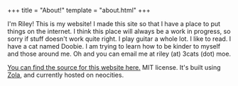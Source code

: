 +++
title = "About!"
template = "about.html"
+++

I'm Riley! This is my website! I made this site so that I have a place to put things on the internet. I think this place will always be a work in progress, so sorry if stuff doesn't work quite right. I play guitar a whole lot. I like to read. I have a cat named Doobie. I am trying to learn how to be kinder to myself and those around me. Oh and you can email me at riley (at) 3cats (dot) moe.
  
[You can find the source for this website here.](https://github.com/CompletelyGeneric/neocities) MIT license. It's built using [Zola](https://www.getzola.org), and currently hosted on neocities.